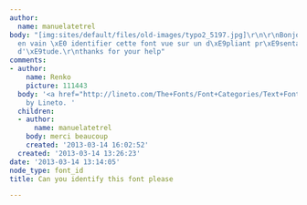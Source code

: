 ```yaml
---
author:
  name: manuelatetrel
body: "[img:sites/default/files/old-images/typo2_5197.jpg]\r\n\r\nBonjour,\r\nJe cherche
  en vain \xE0 identifier cette font vue sur un d\xE9pliant pr\xE9sentant une journ\xE9e
  d'\xE9tude.\r\nthanks for your help"
comments:
- author:
    name: Renko
    picture: 111443
  body: '<a href="http://lineto.com/The+Fonts/Font+Categories/Text+Fonts/Storno/">Storno</a>
    by Lineto. '
  children:
  - author:
      name: manuelatetrel
    body: merci beaucoup
    created: '2013-03-14 16:02:52'
  created: '2013-03-14 13:26:23'
date: '2013-03-14 13:14:05'
node_type: font_id
title: Can you identify this font please

---
```


